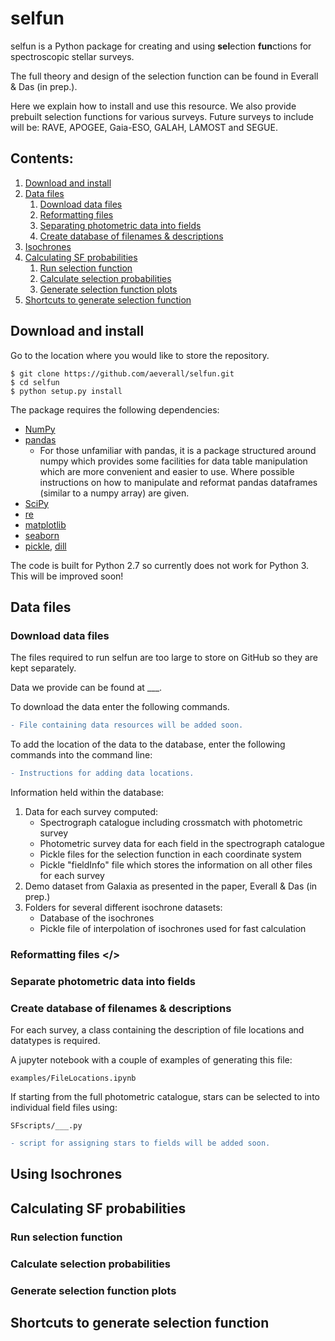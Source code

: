# selfun

selfun is a Python package for creating and using **sel**ection **fun**ctions for spectroscopic stellar surveys.

The full theory and design of the selection function can be found in Everall & Das (in prep.).

Here we explain how to install and use this resource. 
We also provide prebuilt selection functions for various surveys.
Future surveys to include will be: RAVE, APOGEE, Gaia-ESO, GALAH, LAMOST and SEGUE.

## Contents:
1. [Download and install](#install)
2. [Data files](#Data)
	1. [Download data files](#Download)
	2. [Reformatting files](#Reformat)
	3. [Separating photometric data into fields](#assignfields)
	4. [Create database of filenames & descriptions](#infofile)
3. [Isochrones](#isochrones)
4. [Calculating SF probabilities](#sf)
	1. [Run selection function](#runsf)
	2. [Calculate selection probabilities](#calcsf)
	3. [Generate selection function plots](#plotsf)
5. [Shortcuts to generate selection function](#shortcuts)


## Download and install <a name="install"></a>

Go to the location where you would like to store the repository.

```
$ git clone https://github.com/aeverall/selfun.git
$ cd selfun
$ python setup.py install
```
The package requires the following dependencies:
* [NumPy](http://www.numpy.org/)
* [pandas](https://docs.python.org/2/library/pickle.html)
	* For those unfamiliar with pandas, it is a package structured around numpy which provides some facilities for data table manipulation which are more convenient and easier to use. Where possible instructions on how to manipulate and reformat pandas dataframes (similar to a numpy array) are given.
* [SciPy](https://www.scipy.org/)
* [re](https://docs.python.org/2/library/re.html)
* [matplotlib](https://matplotlib.org/)
* [seaborn](https://seaborn.pydata.org/)
* [pickle](https://docs.python.org/2/library/pickle.html), [dill](https://pypi.python.org/pypi/dill)

The code is built for Python 2.7 so currently does not work for Python 3.
This will be improved soon!


## Data files <a name="Data"></a>

### Download data files <a name="Download"></a>

The files required to run selfun are too large to store on GitHub so they are kept separately.

Data we provide can be found at ___.

To download the data enter the following commands.
```diff
- File containing data resources will be added soon.
```

To add the location of the data to the database, enter the following commands into the command line:
```diff
- Instructions for adding data locations.
```

Information held within the database:
1. Data for each survey computed:
	* Spectrograph catalogue including crossmatch with photometric survey
	* Photometric survey data for each field in the spectrograph catalogue
	* Pickle files for the selection function in each coordinate system
	* Pickle "fieldInfo" file which stores the information on all other files for each survey
2. Demo dataset from Galaxia as presented in the paper, Everall & Das (in prep.)
3. Folders for several different isochrone datasets:
	* Database of the isochrones
	* Pickle file of interpolation of isochrones used for fast calculation	



### Reformatting files <a name="Reformat"></>


### Separate photometric data into fields <a name="assignfields"></a>

### Create database of filenames & descriptions <a name="infofile"></a>

For each survey, a class containing the description of file locations and datatypes is required.

A jupyter notebook with a couple of examples of generating this file:
```
examples/FileLocations.ipynb
```

If starting from the full photometric catalogue, stars can be selected to into individual field files using:
```
SFscripts/___.py
```
```diff
- script for assigning stars to fields will be added soon.
```


## Using Isochrones <a name="isochrones"></a>


## Calculating SF probabilities <a name="sf"></a>
### Run selection function <a name="runsf"></a>


### Calculate selection probabilities <a name="calcsf"></a>


### Generate selection function plots <a name="plotsf"></a>


## Shortcuts to generate selection function <a name="shortcuts"></a>



